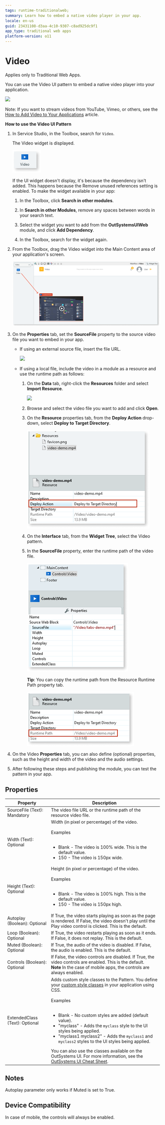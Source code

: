 ```yaml
---
tags: runtime-traditionalweb; 
summary: Learn how to embed a native video player in your app.
locale: en-us
guid: 23431108-d3aa-4c10-9307-c8ad925dc9f1
app_type: traditional web apps
platform-version: o11
---
```


# Video

<div class="info" markdown="1">

Applies only to Traditional Web Apps.

</div>

You can use the Video UI pattern to embed a native video player into your application.

![](<images/video-image-2.png>)

<div class="info" markdown="1">

Note: If you want to stream videos from YouTube, Vimeo, or others, see the [How to Add Video to Your Applications](https://success.outsystems.com/documentation/how_to_guides/front_end/how_to_add_video_to_your_applications/) article. 

</div>

**How to use the Video UI Pattern**

1. In Service Studio, in the Toolbox, search for `Video`.

    The Video widget is displayed.

    ![](<images/video-image-10.png>)

    If the UI widget doesn't display, it's because the dependency isn't added. This happens because the Remove unused references setting is enabled. To make the widget available in your app:

    1. In the Toolbox, click **Search in other modules**.

    1. In **Search in other Modules**, remove any spaces between words in your search text.
    
    1. Select the widget you want to add from the **OutSystemsUIWeb** module, and click **Add Dependency**. 
    
    1. In the Toolbox, search for the widget again.

1. From the Toolbox, drag the Video widget into the Main Content area of your application's screen.

    ![](<images/video-image-11.png>)
 
1. On the **Properties** tab, set the **SourceFile** property to the source video file you want to embed in your app. 

    * If using an external source file, insert the file URL.

        ![](<images/video-image-3.png>)

    * If using a local file, include the video in a module as a resource and use the runtime path as follows:

        1. On the **Data** tab, right-click the **Resources** folder and select **Import Resource**.

            ![](images/video-image-add-resource.png)
        
        1. Browse and select the video file you want to add and click **Open**.
        1. On the **Resource** properties tab, from the **Deploy Action** drop-down, select **Deploy to Target Directory**.

             ![](<images/video-image-12.png>)

        1. On the **Interface** tab, from the **Widget Tree**, select the Video pattern.
       
        1. In the **SourceFile** property, enter the runtime path of the video file.

            ![](<images/video-image-13.png>)
    
            **Tip**: You can copy the runtime path from the Resource Runtime Path property tab.

            ![](<images/video-image-14.png>)

1. On the Video **Properties** tab, you can also define (optional) properties, such as the height and width of the video and the audio settings.

1. After following these steps and publishing the module, you can test the pattern in your app. 

## Properties

| **Property** | **Description** |
|---|---|
| SourceFile (Text): Mandatory | The video file URL or the runtime path of the resource video file. |
| Width (Text): Optional | Width (in pixel or percentage) of the video.<br/><br/>Examples<br/><br/><ul><li>Blank - The video is 100% wide. This is the default value.</li><li>150 - The video is 150px wide.</li></ul> |
| Height (Text): Optional | Height (in pixel or percentage) of the video.<br/><br/>Examples<br/><br/><ul><li>Blank - The video is 100% high. This is the default value.</li><li>150 - The video is 150px high.</li></ul> |
| Autoplay (Boolean): Optional | If True, the video starts playing as soon as the page is rendered. If False, the video doesn't play until the Play video control is clicked. This is the default. |
| Loop (Boolean): Optional | If True, the video restarts playing as soon as it ends. If False, it does not replay. This is the default. |
| Muted (Boolean): Optional | If True, the audio of the video is disabled. If False, the audio is enabled. This is the default. |
| Controls (Boolean): Optional | If False, the video controls are disabled. If True, the video controls are enabled. This is the default.<br/>**Note** In the case of mobile apps, the controls are always enabled. |
| ExtendedClass (Text): Optional | Adds custom style classes to the Pattern. You define your [custom style classes](../../../look-feel/css.md) in your application using CSS.<br/><br/>Examples<br/><br/> <ul><li>Blank - No custom styles are added (default value).</li><li>"myclass" - Adds the ``myclass`` style to the UI styles being applied.</li><li>"myclass1 myclass2" - Adds the ``myclass1`` and ``myclass2`` styles to the UI styles being applied.</li></ul>You can also use the classes available on the OutSystems UI. For more information, see the [OutSystems UI Cheat Sheet](https://outsystemsui.outsystems.com/OutSystemsUIWebsite/CheatSheet). |

## Notes

Autoplay parameter only works if Muted is set to True.

## Device Compatibility

In case of mobile, the controls will always be enabled.
